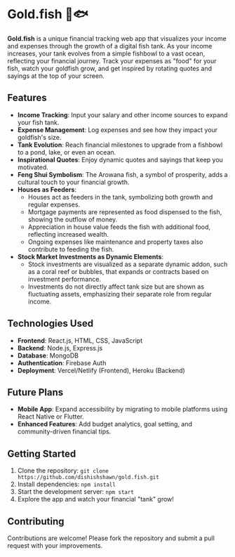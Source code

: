# Gold.fish 🌊🐟

**Gold.fish** is a unique financial tracking web app that visualizes your income and expenses through the growth of a digital fish tank. As your income increases, your tank evolves from a simple fishbowl to a vast ocean, reflecting your financial journey. Track your expenses as "food" for your fish, watch your goldfish grow, and get inspired by rotating quotes and sayings at the top of your screen.

## Features
- **Income Tracking**: Input your salary and other income sources to expand your fish tank.
- **Expense Management**: Log expenses and see how they impact your goldfish's size.
- **Tank Evolution**: Reach financial milestones to upgrade from a fishbowl to a pond, lake, or even an ocean.
- **Inspirational Quotes**: Enjoy dynamic quotes and sayings that keep you motivated.
- **Feng Shui Symbolism**: The Arowana fish, a symbol of prosperity, adds a cultural touch to your financial growth.
- **Houses as Feeders**:
  - Houses act as feeders in the tank, symbolizing both growth and regular expenses.
  - Mortgage payments are represented as food dispensed to the fish, showing the outflow of money.
  - Appreciation in house value feeds the fish with additional food, reflecting increased wealth.
  - Ongoing expenses like maintenance and property taxes also contribute to feeding the fish.
- **Stock Market Investments as Dynamic Elements**:
  - Stock investments are visualized as a separate dynamic addon, such as a coral reef or bubbles, that expands or contracts based on investment performance.
  - Investments do not directly affect tank size but are shown as fluctuating assets, emphasizing their separate role from regular income.

## Technologies Used
- **Frontend**: React.js, HTML, CSS, JavaScript
- **Backend**: Node.js, Express.js
- **Database**: MongoDB
- **Authentication**: Firebase Auth
- **Deployment**: Vercel/Netlify (Frontend), Heroku (Backend)

## Future Plans
- **Mobile App**: Expand accessibility by migrating to mobile platforms using React Native or Flutter.
- **Enhanced Features**: Add budget analytics, goal setting, and community-driven financial tips.

## Getting Started
1. Clone the repository: `git clone https://github.com/dishishshawn/gold.fish.git`
2. Install dependencies: `npm install`
3. Start the development server: `npm start`
4. Explore the app and watch your financial "tank" grow!

## Contributing
Contributions are welcome! Please fork the repository and submit a pull request with your improvements.

